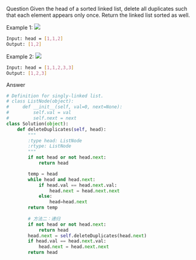 Question
Given the head of a sorted linked list, delete all duplicates such that each element appears only once. Return the linked list sorted as well.

Example 1:
![](https://assets.leetcode.com/uploads/2021/01/04/list1.jpg)
```bash
Input: head = [1,1,2]
Output: [1,2]
```

Example 2:
![](https://assets.leetcode.com/uploads/2021/01/04/list2.jpg)
```bash
Input: head = [1,1,2,3,3]
Output: [1,2,3]
```

Answer
```python
# Definition for singly-linked list.
# class ListNode(object):
#     def __init__(self, val=0, next=None):
#         self.val = val
#         self.next = next
class Solution(object):
    def deleteDuplicates(self, head):
        """
        :type head: ListNode
        :rtype: ListNode
        """
        if not head or not head.next:
            return head

        temp = head
        while head and head.next:
            if head.val == head.next.val:
                head.next = head.next.next
            else:
                head=head.next
        return temp
        
        # 方法二：递归
        if not head or not head.next:
            return head
        head.next = self.deleteDuplicates(head.next)
        if head.val == head.next.val:
            head.next = head.next.next
        return head
```
